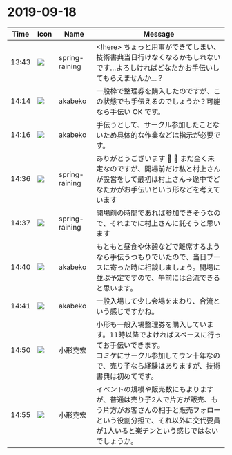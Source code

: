# 2019-09-18

|Time|Icon|Name|Message|
|---|---|---|---|
|13:43|![](https://secure.gravatar.com/avatar/1ac180f0868137292905c311b5fff781.jpg?s=72&d=https%3A%2F%2Fa.slack-edge.com%2Fdf10d%2Fimg%2Favatars%2Fava_0021-72.png)|spring-raining|<!here> ちょっと用事ができてしまい、技術書典当日行けなくなるかもしれないです…よろしければどなたかお手伝いしてもらえませんか…？|
|14:14|![](https://avatars.slack-edge.com/2019-05-15/624511073651_25909952cd7a069ceed2_72.png)|akabeko|一般枠で整理券を購入したのですが、この状態でも手伝えるのでしょうか？可能なら手伝い OK です。|
|14:16|![](https://avatars.slack-edge.com/2019-05-15/624511073651_25909952cd7a069ceed2_72.png)|akabeko|手伝うとして、サークル参加したことないため具体的な作業などは指示が必要です。|
|14:36|![](https://secure.gravatar.com/avatar/1ac180f0868137292905c311b5fff781.jpg?s=72&d=https%3A%2F%2Fa.slack-edge.com%2Fdf10d%2Fimg%2Favatars%2Fava_0021-72.png)|spring-raining|ありがとうございます 🙏 🙏  まだ全く未定なのですが、開場前だけ私と村上さんが設営をして最初は村上さん→途中でどなたかがお手伝いという形などを考えています|
|14:37|![](https://secure.gravatar.com/avatar/1ac180f0868137292905c311b5fff781.jpg?s=72&d=https%3A%2F%2Fa.slack-edge.com%2Fdf10d%2Fimg%2Favatars%2Fava_0021-72.png)|spring-raining|開場前の時間であれば参加できそうなので、それまでに村上さんに託そうと思います|
|14:40|![](https://avatars.slack-edge.com/2019-05-15/624511073651_25909952cd7a069ceed2_72.png)|akabeko|もともと昼食や休憩などで離席するようなら手伝うつもりでいたので、当日ブースに寄った時に相談しましょう。開場に並ぶ予定ですので、午前には合流できると思います。|
|14:41|![](https://avatars.slack-edge.com/2019-05-15/624511073651_25909952cd7a069ceed2_72.png)|akabeko|一般入場して少し会場をまわり、合流という感じですかね。|
|14:50|![](https://avatars.slack-edge.com/2019-06-22/674537731207_65d60a0f5a770df7a1a0_72.png)|小形克宏|小形も一般入場整理券を購入しています。11時以降でよければスペースに行ってお手伝いできます。<br>コミケにサークル参加してウン十年なので、売り子なら経験はありますが、技術書典は初めてです。|
|14:55|![](https://avatars.slack-edge.com/2019-06-22/674537731207_65d60a0f5a770df7a1a0_72.png)|小形克宏|イベントの規模や販売数にもよりますが、普通は売り子2人で片方が販売、もう片方がお客さんの相手と販売フォローという役割分担で、それ以外に交代要員が1人いると楽チンという感じではないでしょうか。|
